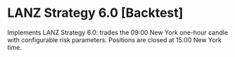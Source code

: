 # LANZ Strategy 6.0 [Backtest]

Implements LANZ Strategy 6.0: trades the 09:00 New York one-hour candle with configurable risk parameters. Positions are closed at 15:00 New York time.
